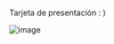 Tarjeta de presentación : )

![image](https://github.com/sanalexito/present_card/assets/65984679/54628a48-4c28-4c54-8395-651459593a33)
